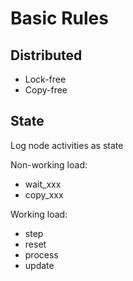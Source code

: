 # Basic Rules
## Distributed
- Lock-free
- Copy-free

## State
Log node activities as state

Non-working load:
- wait_xxx
- copy_xxx

Working load:
- step
- reset
- process
- update